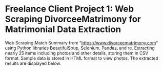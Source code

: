 # Freelance Client Project 1: Web Scraping DivorceeMatrimony for Matrimonial Data Extraction
Web Scraping Match Summary from "https://www.divorceematrimony.com" using Python libraries BeautifulSoup, Selenium, Pandas, and re. Extracting nearly 25 items including photos and other details, storing them in CSV format. Sample data is stored in HTML format to view photos. The extracted results are displayed below.

